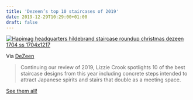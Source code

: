 ```yaml
---
title: 'Dezeen’s top 10 staircases of 2019'
date: 2019-12-29T10:29:00+01:00
draft: false
---
```


[![Hapimag headquarters hildebrand staircase roundup christmas dezeen 1704 ss 1704x1217](https://cdn-blog.adafruit.com/uploads/2019/12/Ihapimag-headquarters-hildebrand-staircase-roundup-christmas_dezeen_1704_ss-1704x1217-1.jpg "hapimag-headquarters-hildebrand-staircase-roundup-christmas_dezeen_1704_ss-1704x1217.jpg")](https://www.dezeen.com/2019/12/27/dezeens-top-10-staircases-2019-architecture-interiors-roundup/)

Via [DeZeen](https://www.dezeen.com/2019/12/27/dezeens-top-10-staircases-2019-architecture-interiors-roundup/)

> Continuing our review of 2019, Lizzie Crook spotlights 10 of the best staircase designs from this year including concrete steps intended to attract Japanese spirits and stairs that double as a meeting space.

[See them all!](https://www.dezeen.com/2019/12/27/dezeens-top-10-staircases-2019-architecture-interiors-roundup/)